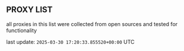 ## PROXY LIST

all proxies in this list were collected from open sources and tested for functionality

last update: `2025-03-30 17:20:33.855520+00:00` UTC